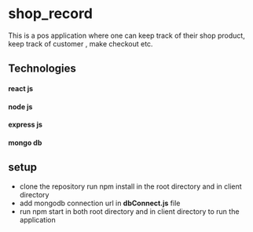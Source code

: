 # shop_record
This is a  pos application where one can keep track of their shop product, keep track of customer , make checkout etc.  


##  Technologies
#### react js
#### node js
#### express js
#### mongo db


## setup

* clone the repository run npm install in the root directory and in client directory <br/>
* add mongodb  connection url in **dbConnect.js** file  <br/>
*  run npm start in both root directory and in client directory to run the application <br/>

